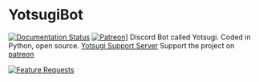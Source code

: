 # YotsugiBot
[![Documentation Status](https://readthedocs.org/projects/yotsugi-bot/badge/?version=latest)](http://yotsugibot.readthedocs.io/en/latest/?badge=latest)
[![Patreon](https://patreon.com/YotsugiBot)](https://discordapp.com/guidelines)]
Discord Bot called Yotsugi. Coded in Python, open source.
[Yotsugi Support Server](discord.gg/Fj9uwmT)
Support the project on [patreon](https://patreon.com/YotsugiBot)



[![Feature Requests](http://feathub.com/NaokoKyouseiNingyou/YotsugiBot?format=svg)](http://feathub.com/NaokoKyouseiNingyou/YotsugiBot)
